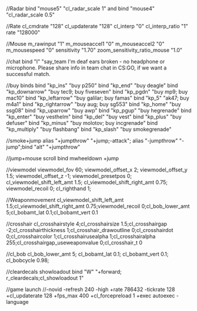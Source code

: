 //Radar 
bind "mouse5" "cl_radar_scale 1" and bind "mouse4" "cl_radar_scale 0.5"

//Rate 
cl_cmdrate "128"
cl_updaterate "128"
cl_interp "0"
cl_interp_ratio "1"
rate "128000" 

//Mouse
m_rawinput "1"
m_mouseaccel1 "0"
m_mouseaccel2 "0"
m_mousespeed "0"
sensitivity "1.70"
zoom_sensitivity_ratio_mouse "1.0"

//chat
bind "I" "say_team I'm deaf ears broken - no headphone or microphone. Please share info in team chat in CS:GO, if we want a successful match.

//buy binds
bind "kp_ins" "buy p250"
bind "kp_end" "buy deagle"
bind "kp_downarrow" "buy tec9; buy fiveseven"
bind "kp_pgdn" "buy mp9; buy mac10"
bind "kp_leftarrow" "buy galilar; buy famas"
bind "kp_5" "ak47; buy m4a1"
bind "kp_rightarrow" "buy aug; buy sg553"
bind "kp_home" "buy ssg08"
bind "kp_uparrow" "buy awp"
bind "kp_pgup" "buy hegrenade"
bind "kp_enter" "buy vesthelm"
bind "kp_del" "buy vest"
bind "kp_plus" "buy defuser"
bind "kp_minus" "buy molotov; buy incgrenade"
bind "kp_multiply" "buy flashbang"
bind "kp_slash" "buy smokegrenade"

//smoke+jump
alias "+jumpthrow" "+jump;-attack"; alias "-jumpthrow" "-jump";bind "alt" "+jumpthrow"

//jump+mouse scroll
bind mwheeldown +jump

//viewmodel
viewmodel_fov 60; viewmodel_offset_x 2; viewmodel_offset_y 1.5; viewmodel_offset_z -1; viewmodel_presetpos 0; cl_viewmodel_shift_left_amt 1.5; cl_viewmodel_shift_right_amt 0.75; viewmodel_recoil 0; cl_righthand 1;

//Weaponmovement
cl_viewmodel_shift_left_amt 1.5;cl_viewmodel_shift_right_amt 0.75;viewmodel_recoil 0;cl_bob_lower_amt 5;cl_bobamt_lat 0.1;cl_bobamt_vert 0.1

//crosshair
cl_crosshairstyle 4;cl_crosshairsize 1.5;cl_crosshairgap -2;cl_crosshairthickness 1;cl_crosshair_drawoutline 0;cl_crosshairdot 0;cl_crosshaircolor 1;cl_crosshairusealpha 1;cl_crosshairalpha 255;cl_crosshairgap_useweaponvalue 0;cl_crosshair_t 0

//cl_bob
cl_bob_lower_amt 5; cl_bobamt_lat 0.1; cl_bobamt_vert 0.1; cl_bobcycle 0.98;

//cleardecals showloadout
bind "W" "+forward; r_cleardecals;cl_showloadout 1"

//game launch 
//-novid -refresh 240 -high +rate 786432 -tickrate 128 +cl_updaterate 128 +fps_max 400 +cl_forcepreload 1 +exec autoexec -language
 
